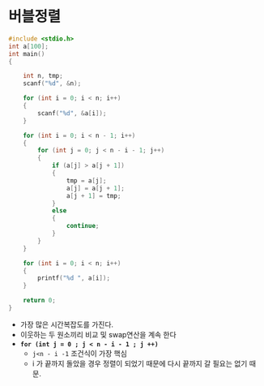 # 버블정렬

```c
#include <stdio.h>
int a[100];
int main()
{

    int n, tmp;
    scanf("%d", &n);

    for (int i = 0; i < n; i++)
    {
        scanf("%d", &a[i]);
    }

    for (int i = 0; i < n - 1; i++)
    {
        for (int j = 0; j < n - i - 1; j++)
        {
            if (a[j] > a[j + 1])
            {
                tmp = a[j];
                a[j] = a[j + 1];
                a[j + 1] = tmp;
            }
            else
            {
                continue;
            }
        }
    }

    for (int i = 0; i < n; i++)
    {
        printf("%d ", a[i]);
    }

    return 0;
}
```

- 가장 많은 시간복잡도를 가진다.
- 이웃하는 두 원소끼리 비교 및 swap연산을 계속 한다
- **`for (int j = 0 ; j < n - i - 1 ; j ++)`** 
  - `j<n - i -1` 조건식이 가장 핵심
  - i 가 끝까지 돌았을 경우 정렬이 되었기 때문에 다시 끝까지 갈 필요는 없기 때문.